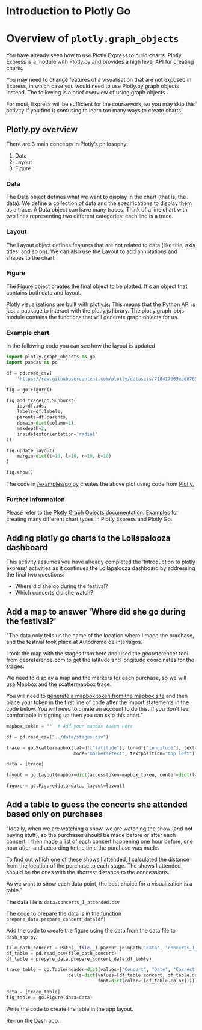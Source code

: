 # Introduction to Plotly Go

# Overview of `plotly.graph_objects`

You have already seen how to use Plotly Express to build charts. Plotly Express is a module with Plotly.py and provides
a high level API for creating charts.

You may need to change features of a visualisation that are not exposed in Express, in which case you would need to use
Plotly.py graph objects instead. The following is a brief overview of using graph objects.

For most, Express will be sufficient for the coursework, so you may skip this activity if you find it confusing to learn
too many ways to create charts.

## Plotly.py overview

There are 3 main concepts in Plotly’s philosophy:

1. Data
2. Layout
3. Figure

### Data

The Data object defines what we want to display in the chart (that is, the data). We define a collection of data and the
specifications to display them as a trace. A Data object can have many traces. Think of a line chart with two lines
representing two different categories: each line is a trace.

### Layout

The Layout object defines features that are not related to data (like title, axis titles, and so on). We can also use
the Layout to add annotations and shapes to the chart.

### Figure

The Figure object creates the final object to be plotted. It's an object that contains both data and layout.

Plotly visualizations are built with plotly.js. This means that the Python API is just a package to interact with the
plotly.js library. The plotly.graph_objs module contains the functions that will generate graph objects for us.

### Example chart

In the following code you can see how the layout is updated

```python
import plotly.graph_objects as go
import pandas as pd

df = pd.read_csv(
    'https://raw.githubusercontent.com/plotly/datasets/718417069ead87650b90472464c7565dc8c2cb1c/coffee-flavors.csv')

fig = go.Figure()

fig.add_trace(go.Sunburst(
    ids=df.ids,
    labels=df.labels,
    parents=df.parents,
    domain=dict(column=1),
    maxdepth=2,
    insidetextorientation='radial'
))

fig.update_layout(
    margin=dict(t=10, l=10, r=10, b=10)
)

fig.show()
```

The code in [/examples/go.py](/examples/go.py) creates the above plot using code
from [Plotly.](https://plotly.com/python/sunburst-charts/#controlling-text-orientation-inside-sunburst-sectors)

### Further information

Please refer to the [Plotly Graph Objects documentation](https://plotly.com/python/graph-objects/).
[Examples](https://plotly.com/python/) for creating many different chart types in Plotly Express and Plotly Go.


## Adding plotly go charts to the Lollapalooza dashboard

This activity assumes you have already completed the 'Introduction to plotly express' activities as it continues the
Lollapalooza dashboard by addressing the final two questions:

- Where did she go during the festival?
- Which concerts did she watch?

## Add a map to answer 'Where did she go during the festival?'

"The data only tells us the name of the location where I made the purchase, and the festival took place at Autódromo de
Interlagos.

I took the map with the stages from here and used the georeferencer tool from georeference.com to get the latitude and
longitude coordinates for the stages.

We need to display a map and the markers for each purchase, so we will use Mapbox and the scattermapbox trace.

You will need to [generate a mapbox token from the mapbox site](https://www.mapbox.com/help/define-access-token/) and
then place your token in the first line of code after the import statements in the code below. You will need to create
an account to do this. If you don't feel comfortable in signing up then you can skip this chart."

```python
mapbox_token = ""  # Add your mapbox token here

df = pd.read_csv("../data/stages.csv")

trace = go.Scattermapbox(lat=df["latitude"], lon=df["longitude"], text=df["stage"], marker=go.Marker(size=10),
                         mode="markers+text", textposition="top left")

data = [trace]

layout = go.Layout(mapbox=dict(accesstoken=mapbox_token, center=dict(lat=-23.701057, lon=-46.6970635), zoom=14.5))

figure = go.Figure(data=data, layout=layout)

```

## Add a table to guess the concerts she attended based only on purchases

"Ideally, when we are watching a show, we are watching the show (and not buying stuff), so the purchases should be made
before or after each concert. I then made a list of each concert happening one hour before, one hour after, and
according to the time the purchase was made.

To find out which one of these shows I attended, I calculated the distance from the location of the purchase to each
stage. The shows I attended should be the ones with the shortest distance to the concessions.

As we want to show each data point, the best choice for a visualization is a table."

The data file is `data/concerts_I_attended.csv`

The code to prepare the data is in the function `prepare_data.prepare_concert_data(df)`

Add the code to create the figure using the data from the data file to `dash_app.py`.

```python
file_path_concert = Path(__file__).parent.joinpath('data', 'concerts_I_attended.csv')
df_table = pd.read_csv(file_path_concert)
df_table = prepare_data.prepare_concert_data(df_table)

trace_table = go.Table(header=dict(values=["Concert", "Date", "Correct?"], fill=dict(color=("rgb(82,187,47)"))),
                       cells=dict(values=[df_table.concert, df_table.date, df_table.correct],
                                  font=dict(color=([df_table.color]))))

data = [trace_table]
fig_table = go.Figure(data=data)
```

Write the code to create the table in the app layout.

Re-run the Dash app.

